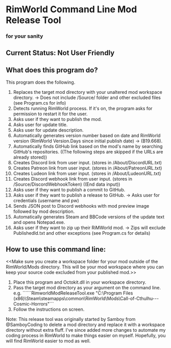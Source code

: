 # RimWorld Command Line Mod Release Tool
### for your sanity

## Current Status: Not User Friendly

## What does this program do?
This program does the following.
1. Replaces the target mod directory with your unaltered mod workspace directory.
   -> Does not include /Source/ folder and other excluded files (see Program.cs for info)
2. Detects running RimWorld process. If it's on, the program asks for permission to restart it for the user.
3. Asks user if they want to publish the mod.
4. Asks user for update title.
5. Asks user for update description.
6. Automatically generates version number based on date and RimWorld version (RimWorld Version.Days since initial publish date) -> (B19.668).
7. Automatically finds GitHub link based on the mod's name by searching GitHub's repositories.
((The following steps are skipped if the URLs are already stored))
8. Creates Discord link from user input. (stores in <ModWorkspaceDir>/About/DiscordURL.txt)
9. Creates Patreon link from user input. (stores in <ModWorkspaceDir>/About/PatreonURL.txt)
10. Creates Ludeon link from user input. (stores in <ModWorkspaceDir>/About/LudeonURL.txt)
11. Creates Discord webhook link from user input. (stores in <ModWorkspaceDir>/Source/DiscordWebhookToken)
((End data input))
12. Asks user if they want to publish a commit to GitHub.
13. Asks user if they want to publish a release to GitHub.
	-> Asks user for credentials (username and pw)
14. Sends JSON post to Discord webhooks with mod preview image followed by mod description.
15. Automatically generates Steam and BBCode versions of the update text and opens Notepad.exe.
16. Asks user if they want to zip up their RiMWorld mod.
	-> Zips will exclude PublishedId.txt and other exceptions (see Program.cs for details)


## How to use this command line:
<<Make sure you create a workspace folder for your mod outside of the RimWorld/Mods directory. This will be your mod workspace where you can keep your source code excluded from your published mod.>>
1. Place this program and Octokit.dll in your workspace directory.
2. Pass the target mod directory as your argument on the command line.
  e.g.
  ``````RimworldModReleaseTool.exe "C:\Program Files (x86)\Steam\steamapps\common\RimWorld\Mods\Call-of-Cthulhu---Cosmic-Horrors"```
3. Follow the instructions on screen.

Note: This release tool was originally started by Samboy from @SamboyCoding to delete a mod directory and replace it with a workspace directory without extra fluff. I've since added more changes to automate my coding process in RimWorld to make things easier on myself. Hopefully, you will find RimWorld easier to mod as well.
